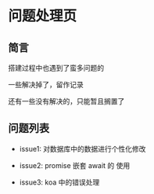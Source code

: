 # 问题处理页

## 简言

 搭建过程中也遇到了蛮多问题的

 一些解决掉了，留作记录

 还有一些没有解决的，只能暂且搁置了

## 问题列表

* issue1: 对数据库中的数据进行个性化修改

* issue2: promise 嵌套 await 的 使用

* issue3: koa 中的错误处理

